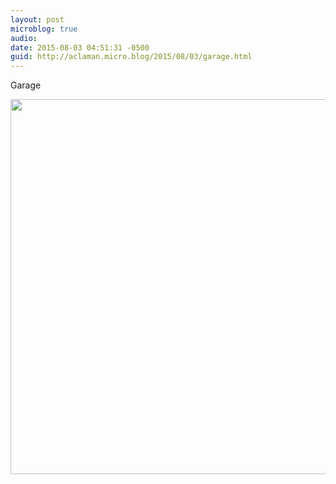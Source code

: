 ```yaml
---
layout: post
microblog: true
audio: 
date: 2015-08-03 04:51:31 -0500
guid: http://aclaman.micro.blog/2015/08/03/garage.html
---
```

Garage

<img src="http://micro.alexclaman.com/uploads/2018/a348840580.jpg" width="600" height="600" />
